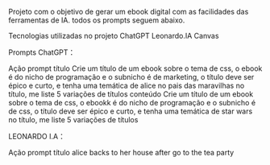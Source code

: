 
Projeto com o objetivo de gerar um ebook digital com as facilidades das ferramentas de IA. todos os prompts seguem abaixo.

 Tecnologias utilizadas no projeto
ChatGPT
Leonardo.IA
Canvas

Prompts
ChatGPT：

Ação	prompt
título	Crie um título de um ebook sobre o tema de css, o ebook é do nicho de programação e o subnicho é de marketing, o título deve ser épico e curto, e tenha uma temática de alice no pais das maravilhas no título, me liste 5 variações de títulos
conteúdo	Crie um título de um ebook sobre o tema de css, o ebookk é do nicho de programação e o subnicho é de css, o título deve ser épico e curto, e tenha uma temática de star wars no título, me liste 5 variações de títulos

LEONARDO I.A：

Ação	prompt
título	alice backs to her house after go to the tea party

